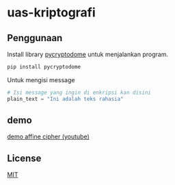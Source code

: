 # uas-kriptografi

## Penggunaan

Install library [pycryptodome](https://pypi.org/project/pycryptodome/) untuk menjalankan program.

```bash
pip install pycryptodome
```

Untuk mengisi message

```python
# Isi message yang ingin di enkripsi kan disini
plain_text = "Ini adalah teks rahasia"
```
## demo
[demo affine cipher (youtube)](https://youtu.be/Z5B8-rlJp6I)

## License

[MIT](https://choosealicense.com/licenses/mit/)